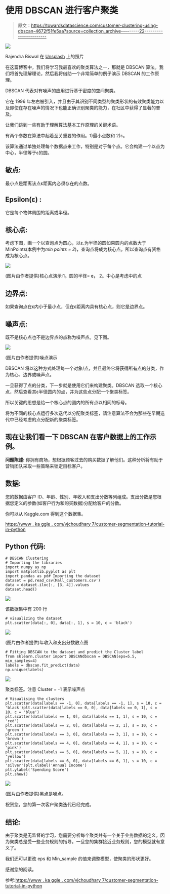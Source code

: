# 使用 DBSCAN 进行客户聚类

> 原文：<https://towardsdatascience.com/customer-clustering-using-dbscan-4672f51fe5aa?source=collection_archive---------22----------------------->

![](img/c8bd127d58ad76390c181fcd2882fa0e.png)

Rajendra Biswal 在 [Unsplash](https://unsplash.com?utm_source=medium&utm_medium=referral) 上的照片

在这篇博客中，我们将学习我最喜欢的聚类算法之一，那就是 DBSCAN 算法。我们将首先理解理论，然后我将借助一个非常简单的例子演示 DBSCAN 的工作原理。

DBSCAN 代表对有噪声的应用进行基于密度的空间聚类。

它在 1996 年左右被引入，并且由于其识别不同类型的聚类形状的有效聚类能力以及即使在存在噪声的情况下也能正确识别聚类的能力，在社区中获得了显著的普及。

让我们跳到一些有助于理解算法基本工作原理的关键术语。

有两个参数在算法中起着至关重要的作用。1)最小点数和 2)ε。

该算法通过单独处理每个数据点来工作，特别是对于每个点。它会构建一个以点为中心，半径等于ε的圆。

## **敏点:**

最小点是距离该点ɛ距离内必须存在的点数。

## **Epsilon(ɛ) :**

它是每个物体周围的距离或半径。

## **核心点:**

考虑下图，画一个以查询点为圆心，以ɛ.为半径的圆如果圆内的点数大于 MinPoints(本例中为*min points = 2*)，查询点将成为核心点。所以查询点有资格成为核心点。

![](img/bd6326854efe656329d1adba18ede5b1.png)

(图片由作者提供)核心点演示:1。圆的半径= **ɛ，** 2。中心是考虑中的点

## **边界点:**

如果查询点在ɛ内小于最小点，但在ɛ距离内具有核心点，则它是边界点。

## **噪声点:**

既不是核心点也不是边界点的点称为噪声点。见下图。

![](img/c45b5f54182edda5392d9577f39b3461.png)

(图片由作者提供)噪点演示

DBSCAN 将以这种方式处理每一个对象/点，并且最终它将获得所有点的分类，作为核心、边界或噪声点。

一旦获得了点的分类，下一步就是使用它们来构建聚类。DBSCAN 选取一个核心点，然后查看其ε半径圆内的点，并为这些点分配一个聚类标签。

所以关键的思想是给一个核心点的圆内的所有点以相同的标号。

将为不同的核心点运行多次迭代以分配聚类标签，请注意算法不会为那些在早期迭代中已经考虑的点分配新的聚类标签。

## **现在让我们看一下 DBSCAN 在客户数据上的工作示例。**

**问题陈述:**
你拥有商场，想根据顾客过去的购买数据了解他们。这种分析将有助于营销团队采取一些策略来锁定目标客户。

## **数据:**

您的数据由客户 ID、年龄、性别、年收入和支出分数等列组成。支出分数是您根据您定义的参数(如客户行为和购买数据)分配给客户的分数。

你可以从 Kaggle.com 得到这个数据集。

[https://www . ka ggle . com/vjchoudhary 7/customer-segmentation-tutorial-in-python](https://www.kaggle.com/vjchoudhary7/customer-segmentation-tutorial-in-python)

## **Python 代码:**

```
# DBSCAN Clustering
# Importing the libraries
import numpy as np
import matplotlib.pyplot as plt
import pandas as pd# Importing the dataset
dataset = pd.read_csv(Mall_customers.csv')
data = dataset.iloc[:, [3, 4]].values
dataset.head()
```

![](img/e629e5d6bbf623f40ceb9f1b1987bae9.png)

该数据集中有 200 行

```
# visualizing the dataset
plt.scatter(data[:, 0], data[:, 1], s = 10, c = 'black')
```

![](img/c077cdc00167e3a1f3838837b5e11855.png)

(图片由作者提供)年收入和支出分数散点图

```
# Fitting DBSCAN to the dataset and predict the Cluster label
from sklearn.cluster import DBSCANdbscan = DBSCAN(eps=5.5, min_samples=4)
labels = dbscan.fit_predict(data) 
np.unique(labels)
```

![](img/d8e49c546435b9f06fe36a52ce6fe88f.png)

聚类标签。注意 Cluster = -1 表示噪声点

```
# Visualising the clusters
plt.scatter(data[labels == -1, 0], data[labels == -1, 1], s = 10, c = 'black')plt.scatter(data[labels == 0, 0], data[labels == 0, 1], s = 10, c = 'blue')
plt.scatter(data[labels == 1, 0], data[labels == 1, 1], s = 10, c = 'red')
plt.scatter(data[labels == 2, 0], data[labels == 2, 1], s = 10, c = 'green')
plt.scatter(data[labels == 3, 0], data[labels == 3, 1], s = 10, c = 'brown')
plt.scatter(data[labels == 4, 0], data[labels == 4, 1], s = 10, c = 'pink')
plt.scatter(data[labels == 5, 0], data[labels == 5, 1], s = 10, c = 'yellow')      
plt.scatter(data[labels == 6, 0], data[labels == 6, 1], s = 10, c = 'silver')plt.xlabel('Annual Income')
plt.ylabel('Spending Score')
plt.show()
```

![](img/3f5843002c5929a1d2a6e7deadab9caf.png)

(图片由作者提供)黑点是噪点。

祝贺您，您的第一次客户聚类迭代已经完成。

## 结论:

由于聚类是无监督的学习，您需要分析每个聚类并有一个关于业务数据的定义，因为聚类总是受一些业务规则的指导。一旦您的集群接近业务规则，您的模型就有意义了。

我们还可以更改 eps 和 Min_sample 的值来调整模型，使聚类的形状更好。

感谢您的阅读。

参考:[https://www . ka ggle . com/vjchoudhary 7/customer-segmentation-tutorial-in-python](https://www.kaggle.com/vjchoudhary7/customer-segmentation-tutorial-in-python)